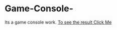 # Game-Console-
Its a game console work.
[To see the result Click Me](https://miracerdin.github.io/Game-Console-/
)

